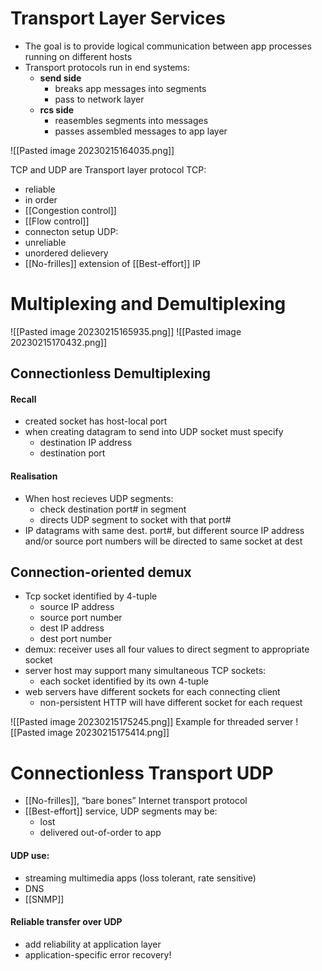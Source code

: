 # Transport Layer Services

- The goal is to provide logical communication between app processes running on different hosts
- Transport protocols run in end systems:
	- **send side** 
		- breaks app messages into segments
		- pass to network layer
	- **rcs side**
		- reasembles segments into messages
		- passes assembled messages to app layer
		
![[Pasted image 20230215164035.png]]


TCP and UDP are Transport layer protocol
TCP:
- reliable 
- in order 
- [[Congestion control]]
- [[Flow control]]
- connecton setup
UDP:
- unreliable
- unordered delievery
- [[No-frilles]] extension of [[Best-effort]] IP

# Multiplexing and Demultiplexing
![[Pasted image 20230215165935.png]]
![[Pasted image 20230215170432.png]]

## Connectionless Demultiplexing
#### Recall
- created socket has host-local port
- when creating datagram to send into UDP socket must specify
	- destination IP address
	- destination port
#### Realisation
- When host recieves UDP segments:
	- check destination port# in segment
	- directs UDP segment to socket with that port#
- IP datagrams with same dest. port#, but different source IP address and/or source port numbers will be directed to same socket at dest

## Connection-oriented demux
- Tcp socket identified by 4-tuple
	- source IP address
	- source port number
	- dest IP address
	- dest port number
- demux: receiver uses all four values to direct segment to appropriate socket
- server host may support many simultaneous TCP sockets:
	- each socket identified by its own 4-tuple
- web servers have different sockets for each connecting client
	- non-persistent HTTP will have different socket for each request

![[Pasted image 20230215175245.png]]
Example for threaded server
![[Pasted image 20230215175414.png]]


# Connectionless Transport UDP
- [[No-frilles]], “bare bones” Internet transport protocol
- [[Best-effort]] service, UDP segments may be:
	- lost
	- delivered out-of-order to app


#### UDP use:
- streaming multimedia apps (loss tolerant, rate sensitive)
- DNS
- [[SNMP]]

#### Reliable transfer over UDP
- add reliability at application layer 
- application-specific error recovery!